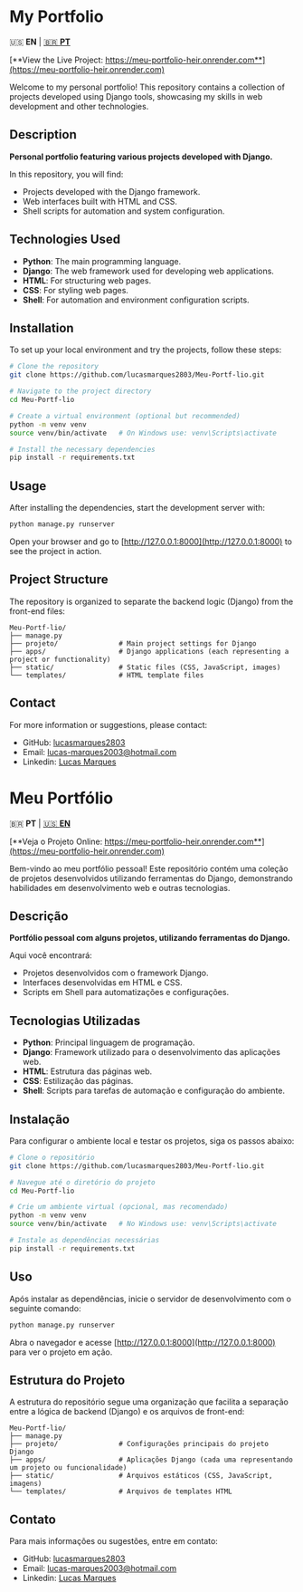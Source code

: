 # My Portfolio

🇺🇸 **EN** | [🇧🇷 **PT**](#meu-portf%C3%B3lio)

[**View the Live Project: https://meu-portfolio-heir.onrender.com**](https://meu-portfolio-heir.onrender.com)

Welcome to my personal portfolio! This repository contains a collection of projects developed using Django tools, showcasing my skills in web development and other technologies.

## Description

**Personal portfolio featuring various projects developed with Django.**

In this repository, you will find:
- Projects developed with the Django framework.
- Web interfaces built with HTML and CSS.
- Shell scripts for automation and system configuration.

## Technologies Used

- **Python**: The main programming language.
- **Django**: The web framework used for developing web applications.
- **HTML**: For structuring web pages.
- **CSS**: For styling web pages.
- **Shell**: For automation and environment configuration scripts.

## Installation

To set up your local environment and try the projects, follow these steps:

```bash
# Clone the repository
git clone https://github.com/lucasmarques2803/Meu-Portf-lio.git

# Navigate to the project directory
cd Meu-Portf-lio

# Create a virtual environment (optional but recommended)
python -m venv venv
source venv/bin/activate   # On Windows use: venv\Scripts\activate

# Install the necessary dependencies
pip install -r requirements.txt
```

## Usage

After installing the dependencies, start the development server with:

```bash
python manage.py runserver
```

Open your browser and go to [http://127.0.0.1:8000](http://127.0.0.1:8000) to see the project in action.

## Project Structure

The repository is organized to separate the backend logic (Django) from the front-end files:

```
Meu-Portf-lio/
├── manage.py
├── projeto/               # Main project settings for Django
├── apps/                  # Django applications (each representing a project or functionality)
├── static/                # Static files (CSS, JavaScript, images)
└── templates/             # HTML template files
```

## Contact

For more information or suggestions, please contact:

- GitHub: [lucasmarques2803](https://github.com/lucasmarques2803)
- Email: [lucas-marques2003@hotmail.com](mailto:lucas-marques2003@hotmail.com)
- Linkedin: [Lucas Marques](https://www.linkedin.com/in/lucas-martins-marques/)

# Meu Portfólio

🇧🇷 **PT** | [🇺🇸 **EN**](#my-portfolio)

[**Veja o Projeto Online: https://meu-portfolio-heir.onrender.com**](https://meu-portfolio-heir.onrender.com)

Bem-vindo ao meu portfólio pessoal! Este repositório contém uma coleção de projetos desenvolvidos utilizando ferramentas do Django, demonstrando habilidades em desenvolvimento web e outras tecnologias.

## Descrição

**Portfólio pessoal com alguns projetos, utilizando ferramentas do Django.**

Aqui você encontrará:
- Projetos desenvolvidos com o framework Django.
- Interfaces desenvolvidas em HTML e CSS.
- Scripts em Shell para automatizações e configurações.

## Tecnologias Utilizadas

- **Python**: Principal linguagem de programação.
- **Django**: Framework utilizado para o desenvolvimento das aplicações web.
- **HTML**: Estrutura das páginas web.
- **CSS**: Estilização das páginas.
- **Shell**: Scripts para tarefas de automação e configuração do ambiente.

## Instalação

Para configurar o ambiente local e testar os projetos, siga os passos abaixo:

```bash
# Clone o repositório
git clone https://github.com/lucasmarques2803/Meu-Portf-lio.git

# Navegue até o diretório do projeto
cd Meu-Portf-lio

# Crie um ambiente virtual (opcional, mas recomendado)
python -m venv venv
source venv/bin/activate   # No Windows use: venv\Scripts\activate

# Instale as dependências necessárias
pip install -r requirements.txt
```

## Uso

Após instalar as dependências, inicie o servidor de desenvolvimento com o seguinte comando:

```bash
python manage.py runserver
```

Abra o navegador e acesse [http://127.0.0.1:8000](http://127.0.0.1:8000) para ver o projeto em ação.

## Estrutura do Projeto

A estrutura do repositório segue uma organização que facilita a separação entre a lógica de backend (Django) e os arquivos de front-end:

```
Meu-Portf-lio/
├── manage.py
├── projeto/               # Configurações principais do projeto Django
├── apps/                  # Aplicações Django (cada uma representando um projeto ou funcionalidade)
├── static/                # Arquivos estáticos (CSS, JavaScript, imagens)
└── templates/             # Arquivos de templates HTML
```

## Contato

Para mais informações ou sugestões, entre em contato:

- GitHub: [lucasmarques2803](https://github.com/lucasmarques2803)
- Email: [lucas-marques2003@hotmail.com](mailto:lucas-marques2003@hotmail.com)
- Linkedin: [Lucas Marques](https://www.linkedin.com/in/lucas-martins-marques/)

